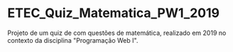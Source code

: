 # ETEC_Quiz_Matematica_PW1_2019
Projeto de um quiz de com questões de matemática, realizado em 2019 no contexto da disciplina "Programação Web I".
